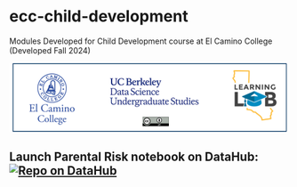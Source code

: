 # ecc-child-development
Modules Developed for Child Development course at El Camino College (Developed Fall 2024)

![img](https://raw.githubusercontent.com/ds-modules/ecc-textbook/refs/heads/main/modules/_static/ecc-header.png)

## Launch Parental Risk notebook on DataHub: [![Repo on DataHub](https://img.shields.io/badge/Launch-El%20Camino%20College%20Datahub-blue.svg)](https://elcamino.cloudbank.2i2c.cloud/hub/user-redirect/git-pull?repo=https%3A%2F%2Fgithub.com%2Fds-modules%2Fecc-child-development&urlpath=tree%2Fecc-child-development%2Fparental-risk.ipynb&branch=main)

